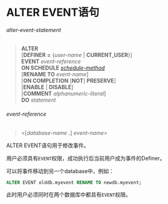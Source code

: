 # ALTER EVENT语句

###### alter-event-statement
> **ALTER**  
[**DEFINER** **=** {*user-name* | **CURRENT_USER**}]  
**EVENT** *event-reference*  
**ON SCHEDULE** *[schedule-method](create-event-statement.md#schedule.method)*  
[**RENAME TO** *event-name*]  
[**ON COMPLETION** [**NOT**] **PRESERVE**]  
[**ENABLE** | **DISABLE**]  
[**COMMENT** *alphanumeric-literal*]  
**DO** *statement*

###### event-reference
> <[*database-name* **.**] *event-name*>

ALTER EVENT语句用于修改事件。

用户必须具有`EVENT`权限，成功执行后当前用户成为事件的Definer。

可以将事件移动到另一个database中，例如：

``` SQL
ALTER EVENT olddb.myevent RENAME TO newdb.myevent;
```

此时用户必须同时在两个数据库中都具有`EVENT`权限。